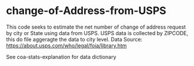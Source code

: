 # change-of-Address-from-USPS

This code seeks to estimate the net number of change of address request by city or State using data from USPS. USPS data is collected by ZIPCODE, this do file aggeragte the data to city level. 
Data Source: https://about.usps.com/who/legal/foia/library.htm

See coa-stats-explanation for data dictionary 
